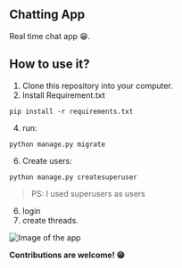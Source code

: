 ## Chatting App

Real time chat app :grin:.

## How to use it?

1. Clone this repository into your computer.
2. Install Requirement.txt
```
pip install -r requirements.txt
```
4. run:
```
python manage.py migrate
```
6. Create users:
```
python manage.py createsuperuser
```
> PS: I used superusers as users
6. login
7. create threads.

![Image of the app](https://user-images.githubusercontent.com/62722834/151071448-489be994-4cf1-4f93-b47e-9c1010cf0fbf.PNG)

**Contributions are welcome! :grin:**
